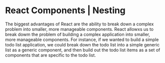 # React Components | Nesting

The biggest advantages of React are the ability to break down a complex problem into smaller, more manageable components. React allowxs us to break dowm the problem of building a complex application into smaller, more manageable components. For instance, if we wanted to build a simple todo list application, we could break down the todo list into a simple generic list as a generic component, and then build out the todo list items as a set of components that are specific to the todo list.

